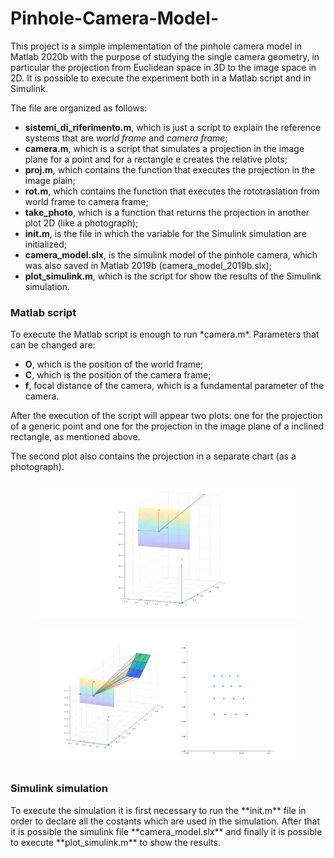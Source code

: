 # Pinhole-Camera-Model-

This project is a simple implementation of the pinhole camera model in Matlab 2020b with the purpose of studying the single camera geometry, in particular the projection from Euclidean space in 3D to the image space in 2D. It is possible to execute the experiment both in a Matlab script and in Simulink.

The file are organized as follows:

- **sistemi_di_riferimento.m**, which is just a script to explain the reference systems that are *world frame* and *camera frame*;
- **camera.m**, which is a script that simulates a projection in the image plane for a point and for a rectangle e creates the relative plots;
- **proj.m**, which contains the function that executes the projection in the image plain;
- **rot.m**, which contains the function that executes the rototraslation from world frame to camera frame;
- **take_photo**, which is a function that returns the projection in another plot 2D (like a photograph);
- **init.m**, is the file in which the variable for the Simulink simulation are initialized;
- **camera_model.slx**, is the simulink model of the pinhole camera, which was also saved in Matlab 2019b (camera_model_2019b.slx);
- **plot_simulink.m**, which is the script for show the results of the Simulink simulation.


<h3>Matlab script</h3>
To execute the Matlab script is enough to run *camera.m*. Parameters that can be changed are:

- **O**, which is the position of the world frame;
- **C**, which is the position of the camera frame;
- **f**, focal distance of the camera, which is a fundamental parameter of the camera.

After the execution of the script will appear two plots: one for the projection of a generic point and one for the projection in the image plane of a inclined rectangle, as mentioned above.

The second plot also contains the projection in a separate chart (as a photograph).

<figure class="image">
  <img src="pictures/point_projection.png" width="560">
  <figcaption></figcaption>
</figure>

<figure class="image">
  <img src="pictures/rectangle_projection.png" width="560">
  <figcaption></figcaption>
</figure>


<h3>Simulink simulation</h3>
To execute the simulation it is first necessary to run the **init.m** file in order to declare all the costants which are used in the simulation. After that it is possible the simulink file **camera_model.slx** and finally it is possible to execute **plot_simulink.m** to show the results.
